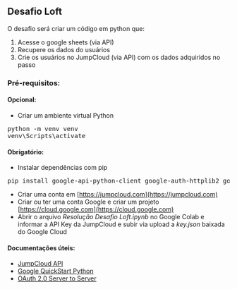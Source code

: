 ## Desafio Loft

O desafio será criar um código em python que:

1. Acesse o google sheets (via API)
2. Recupere os dados do usuários
3. Crie os usuários no JumpCloud (via API) com os dados adquiridos no passo

### Pré-requisitos:

#### Opcional:
* Criar um ambiente virtual Python

<pre>
python -m venv venv
venv\Scripts\activate
</pre>

#### Obrigatório:
* Instalar dependências com pip

<pre>
pip install google-api-python-client google-auth-httplib2 google-auth-oauthlib pandas
</pre>

* Criar uma conta em [https://jumpcloud.com](https://jumpcloud.com)
* Criar ou ter uma conta Google e criar um projeto [https://cloud.google.com](https://cloud.google.com)
* Abrir o arquivo *Resolução Desafio Loft.ipynb* no Google Colab e informar a API Key da JumpCloud e subir via upload a *key.json* baixada do Google Cloud

#### Documentações úteis:

* [JumpCloud API](https://docs.jumpcloud.com/api/2.0/index.html#operation/bulk_usersCreate)
* [Google QuickStart Python](https://developers.google.com/sheets/api/quickstart/python)
* [OAuth 2.0 Server to Server](https://developers.google.com/identity/protocols/oauth2/service-account)
